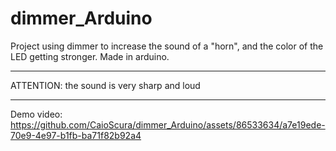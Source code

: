 # dimmer_Arduino
Project using dimmer to increase the sound of a "horn", and the color of the LED getting stronger. Made in arduino.

**********
ATTENTION: the sound is very sharp and loud
**********

Demo video:
https://github.com/CaioScura/dimmer_Arduino/assets/86533634/a7e19ede-70e9-4e97-b1fb-ba71f82b92a4

